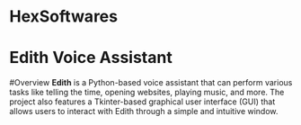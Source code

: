 # HexSoftwares
# Edith Voice Assistant
#Overview
     **Edith** is a Python-based voice assistant that can perform various tasks like telling the time, opening websites, playing music, and more. The project also features a Tkinter-based graphical user interface (GUI) that allows users to interact with Edith through a simple and intuitive window.
